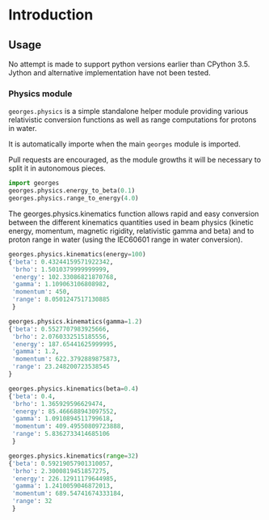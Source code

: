 # Introduction

## Usage
No attempt is made to support python versions earlier than CPython 3.5. Jython and alternative implementation have not been tested.

### Physics module ###
`georges.physics` is a simple standalone helper module providing various relativistic conversion functions as well as range computations for protons in water.

It is automatically importe when the main `georges` module is imported.

Pull requests are encouraged, as the module growths it will be necessary to split it in autonomous pieces.

```python
import georges
georges.physics.energy_to_beta(0.1)
georges.physics.range_to_energy(4.0)
```

The georges.physics.kinematics function allows rapid and easy conversion between the different kinematics quantities used in beam physics (kinetic energy, momentum, magnetic rigidity, relativistic gamma and beta) and to proton range in water (using the IEC60601 range in water conversion).

```python
georges.physics.kinematics(energy=100)
{'beta': 0.43244159571922342,
 'brho': 1.5010379999999999,
 'energy': 102.33086821870768,
 'gamma': 1.109063106808982,
 'momentum': 450,
 'range': 8.0501247517130885
 }
```

```python
georges.physics.kinematics(gamma=1.2)
{'beta': 0.5527707983925666,
 'brho': 2.0760332515185556,
 'energy': 187.65441625999995,
 'gamma': 1.2,
 'momentum': 622.3792889875873,
 'range': 23.248200723538545
}
```

```python
georges.physics.kinematics(beta=0.4)
{'beta': 0.4,
 'brho': 1.365929596629474,
 'energy': 85.466688943097552,
 'gamma': 1.0910894511799618,
 'momentum': 409.49550809723888,
 'range': 5.8362733414685106
 }
```

```python
georges.physics.kinematics(range=32)
{'beta': 0.59219057901310057,
 'brho': 2.3000819451857275,
 'energy': 226.12911179644985,
 'gamma': 1.2410059046872013,
 'momentum': 689.54741674333184,
 'range': 32
 }
```